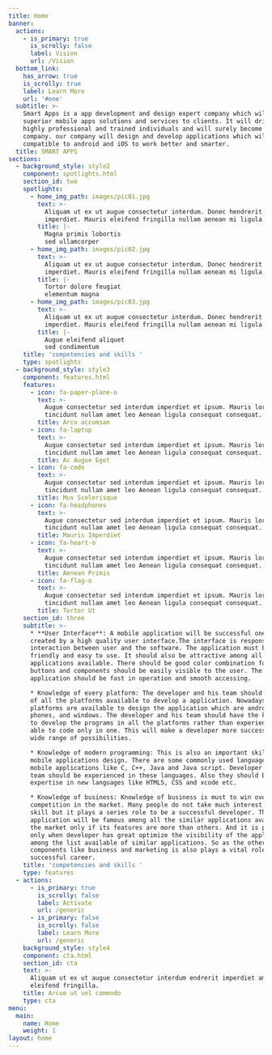```yaml
---
title: Home
banner:
  actions:
    - is_primary: true
      is_scrolly: false
      label: Vision
      url: /Vision
  bottom_link:
    has_arrow: true
    is_scrolly: true
    label: Learn More
    url: '#one'
  subtitle: >-
    Smart Apps is a app development and design expert company which will provide
    superior mobile apps solutions and services to clients. It will driven by
    highly professional and trained individuals and will surely become a leading
    company. our company will design and develop applications which will
    compatible to android and iOS to work better and smarter.
  title: SMART APPS
sections:
  - background_style: style2
    component: spotlights.html
    section_id: two
    spotlights:
      - home_img_path: images/pic01.jpg
        text: >-
          Aliquam ut ex ut augue consectetur interdum. Donec hendrerit
          imperdiet. Mauris eleifend fringilla nullam aenean mi ligula.
        title: |-
          Magna primis lobortis
          sed ullamcorper
      - home_img_path: images/pic02.jpg
        text: >-
          Aliquam ut ex ut augue consectetur interdum. Donec hendrerit
          imperdiet. Mauris eleifend fringilla nullam aenean mi ligula.
        title: |-
          Tortor dolore feugiat
          elementum magna
      - home_img_path: images/pic03.jpg
        text: >-
          Aliquam ut ex ut augue consectetur interdum. Donec hendrerit
          imperdiet. Mauris eleifend fringilla nullam aenean mi ligula.
        title: |-
          Augue eleifend aliquet
          sed condimentum
    title: 'competencies and skills '
    type: spotlights
  - background_style: style3
    component: features.html
    features:
      - icon: fa-paper-plane-o
        text: >-
          Augue consectetur sed interdum imperdiet et ipsum. Mauris lorem
          tincidunt nullam amet leo Aenean ligula consequat consequat.
        title: Arcu accumsan
      - icon: fa-laptop
        text: >-
          Augue consectetur sed interdum imperdiet et ipsum. Mauris lorem
          tincidunt nullam amet leo Aenean ligula consequat consequat.
        title: Ac Augue Eget
      - icon: fa-code
        text: >-
          Augue consectetur sed interdum imperdiet et ipsum. Mauris lorem
          tincidunt nullam amet leo Aenean ligula consequat consequat.
        title: Mus Scelerisque
      - icon: fa-headphones
        text: >-
          Augue consectetur sed interdum imperdiet et ipsum. Mauris lorem
          tincidunt nullam amet leo Aenean ligula consequat consequat.
        title: Mauris Imperdiet
      - icon: fa-heart-o
        text: >-
          Augue consectetur sed interdum imperdiet et ipsum. Mauris lorem
          tincidunt nullam amet leo Aenean ligula consequat consequat.
        title: Aenean Primis
      - icon: fa-flag-o
        text: >-
          Augue consectetur sed interdum imperdiet et ipsum. Mauris lorem
          tincidunt nullam amet leo Aenean ligula consequat consequat.
        title: Tortor Ut
    section_id: three
    subtitle: >-
      * **User Interface**: A mobile application will be successful one if it is
      created by a high quality user interface.The interface is responsible for
      interaction between user and the software. The application must be user
      friendly and easy to use. It should also be attractive among all the
      applications available. There should be good color combination for the
      buttons and components should be easily visible to the user. The
      application should be fast in operation and smooth accessing.

      * Knowledge of every platform: The developer and his team should be aware
      of all the platforms available to develop a application. Nowadays three
      platforms are available to design the application which are android, i
      phones, and windows. The developer and his team should have the knowledge
      to develop the programs in all the platforms rather than experienced and
      able to code only in one. This will make a developer more successful with
      wide range of possibilities.

      * Knowledge of modern programming: This is also an important skill in
      mobile applications design. There are some commonly used languages for
      mobile applications like C, C++, Java and Java script. Developer and his
      team should be experienced in these languages. Also they should be
      expertise in new languages like HTML5, CSS and xcode etc.

      * Knowledge of business: Knowledge of business is must to win over the
      competition in the market. Many people do not take much interest in this
      skill but it plays a series role to be a successful developer. The
      application will be famous among all the similar applications available in
      the market only if its features are more than others. And it is possible
      only when developer has great optimize the visibility of the application
      among the list available of similar applications. So as the other
      components like business and marketing is also plays a vital role in a
      successful career.
    title: 'competencies and skills '
    type: features
  - actions:
      - is_primary: true
        is_scrolly: false
        label: Activate
        url: /generic
      - is_primary: false
        is_scrolly: false
        label: Learn More
        url: /generic
    background_style: style4
    component: cta.html
    section_id: cta
    text: >-
      Aliquam ut ex ut augue consectetur interdum endrerit imperdiet amet
      eleifend fringilla.
    title: Arcue ut vel commodo
    type: cta
menu:
  main:
    name: Home
    weight: 1
layout: home
---
```


